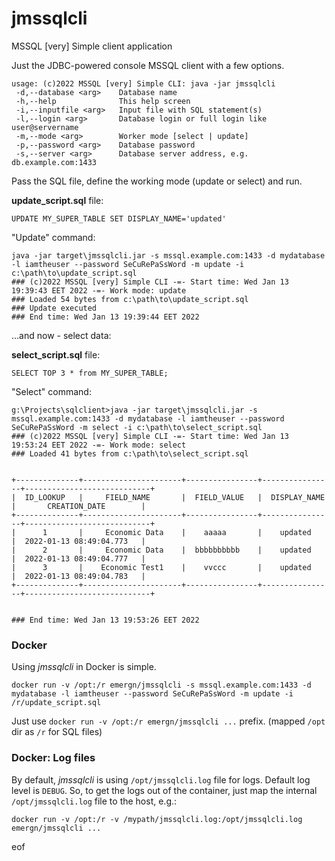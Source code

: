 # jmssqlcli
MSSQL [very] Simple client application

Just the JDBC-powered console MSSQL client with a few options.

```
usage: (c)2022 MSSQL [very] Simple CLI: java -jar jmssqlcli
 -d,--database <arg>    Database name
 -h,--help              This help screen
 -i,--inputfile <arg>   Input file with SQL statement(s)
 -l,--login <arg>       Database login or full login like user@servername
 -m,--mode <arg>        Worker mode [select | update]
 -p,--password <arg>    Database password
 -s,--server <arg>      Database server address, e.g. db.example.com:1433
```

Pass the SQL file, define the working mode (update or select) and run.

**update_script.sql** file:
```
UPDATE MY_SUPER_TABLE SET DISPLAY_NAME='updated'
```

"Update" command:
```
java -jar target\jmssqlcli.jar -s mssql.example.com:1433 -d mydatabase -l iamtheuser --password SeCuRePaSsWord -m update -i c:\path\to\update_script.sql
### (c)2022 MSSQL [very] Simple CLI -=- Start time: Wed Jan 13 19:39:43 EET 2022 -=- Work mode: update
### Loaded 54 bytes from c:\path\to\update_script.sql
### Update executed
### End time: Wed Jan 13 19:39:44 EET 2022
```

...and now - select data:

**select_script.sql** file:
```
SELECT TOP 3 * from MY_SUPER_TABLE;
```     

"Select" command:
```
g:\Projects\sqlclient>java -jar target\jmssqlcli.jar -s mssql.example.com:1433 -d mydatabase -l iamtheuser --password SeCuRePaSsWord -m select -i c:\path\to\select_script.sql
### (c)2022 MSSQL [very] Simple CLI -=- Start time: Wed Jan 13 19:53:24 EET 2022 -=- Work mode: select
### Loaded 41 bytes from c:\path\to\select_script.sql


+--------------+----------------------+----------------+----------------+----------------------------+
|  ID_LOOKUP   |     FIELD_NAME       |  FIELD_VALUE   |  DISPLAY_NAME  |       CREATION_DATE        |
+--------------+----------------------+----------------+----------------+----------------------------+
|      1       |     Economic Data    |    aaaaa       |    updated     |  2022-01-13 08:49:04.773   |
|      2       |     Economic Data    |  bbbbbbbbbb    |    updated     |  2022-01-13 08:49:04.777   |
|      3       |    Economic Test1    |    vvccc       |    updated     |  2022-01-13 08:49:04.783   |
+--------------+----------------------+----------------+----------------+----------------------------+


### End time: Wed Jan 13 19:53:26 EET 2022
```

### Docker

Using *jmssqlcli* in Docker is simple. 
```
docker run -v /opt:/r emergn/jmssqlcli -s mssql.example.com:1433 -d mydatabase -l iamtheuser --password SeCuRePaSsWord -m update -i /r/update_script.sql
```

Just use `docker run -v /opt:/r emergn/jmssqlcli ...` prefix. (mapped `/opt` dir as `/r` for SQL files)

### Docker: Log files 

By default, *jmssqlcli* is using `/opt/jmssqlcli.log` file for logs. Default log level is `DEBUG`.
So, to get the logs out of the container, just map the internal `/opt/jmssqlcli.log` file to the host, e.g.:

```
docker run -v /opt:/r -v /mypath/jmssqlcli.log:/opt/jmssqlcli.log emergn/jmssqlcli ...
```



eof